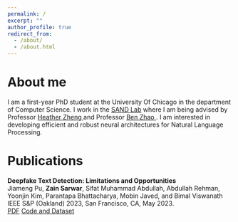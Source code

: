 ```yaml
---
permalink: /
excerpt: ""
author_profile: true
redirect_from: 
  - /about/
  - /about.html
---
```

<h1>About me</h1>

I am a first-year PhD student at the University Of Chicago in the department of Computer Science. I work in the <a href="https://sandlab.cs.uchicago.edu/">SAND Lab</a> where I am being advised by Professor <a href="http://people.cs.uchicago.edu/~htzheng/"> Heather Zheng </a> and Professor <a href="http://people.cs.uchicago.edu/~ravenben/"> Ben Zhao </a>. I am interested in developing efficient and robust neural architectures for Natural Language Processing.


<h1>Publications</h1>
<b>Deepfake Text Detection: Limitations and Opportunities</b>
<br>Jiameng Pu, <b>Zain Sarwar</b>, Sifat Muhammad Abdullah, Abdullah Rehman, Yoonjin Kim, Parantapa Bhattacharya, Mobin Javed, and Bimal Viswanath
<br>IEEE S&P (Oakland) 2023, San Francisco, CA, May 2023.
<br>
<a href="https://zainsarwar865.github.io/Papers/DeepfakeText_SP23.pdf" class="btn btn-danger text-decoration-none">PDF</a>
<a href="https://github.com/jmpu/DeepfakeTextDetection" class="btn btn-success">Code and Dataset</a>
